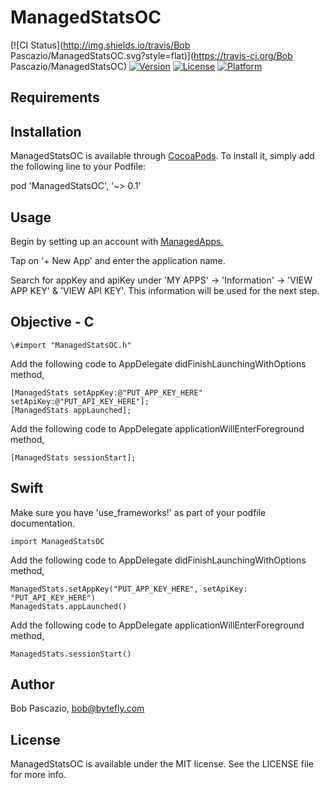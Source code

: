 # ManagedStatsOC

[![CI Status](http://img.shields.io/travis/Bob Pascazio/ManagedStatsOC.svg?style=flat)](https://travis-ci.org/Bob Pascazio/ManagedStatsOC)
[![Version](https://img.shields.io/cocoapods/v/ManagedStatsOC.svg?style=flat)](http://cocoapods.org/pods/ManagedStatsOC)
[![License](https://img.shields.io/cocoapods/l/ManagedStatsOC.svg?style=flat)](http://cocoapods.org/pods/ManagedStatsOC)
[![Platform](https://img.shields.io/cocoapods/p/ManagedStatsOC.svg?style=flat)](http://cocoapods.org/pods/ManagedStatsOC)


## Requirements

## Installation

 ManagedStatsOC is available through [CocoaPods](http://cocoapods.org). To install
it, simply add the following line to your Podfile:

pod 'ManagedStatsOC', '~> 0.1'

## Usage

Begin by setting up an account with [ManagedApps.](http://portal.managedapps.co) 

Tap on '+ New App' and enter the application name. 

Search for appKey and apiKey under 'MY APPS' -> 'Information' -> 'VIEW APP KEY' & 'VIEW API KEY'. This information will be used for the next step. 

## Objective - C

	\#import "ManagedStatsOC.h"

Add the following code to AppDelegate didFinishLaunchingWithOptions method,

 	[ManagedStats setAppKey:@"PUT_APP_KEY_HERE" setApiKey:@"PUT_API_KEY_HERE"];
   	[ManagedStats appLaunched];


Add the following code to AppDelegate applicationWillEnterForeground method,

 	[ManagedStats sessionStart];
    


## Swift
Make sure you have 'use_frameworks!' as part of your podfile documentation. 

	import ManagedStatsOC

Add the following code to AppDelegate didFinishLaunchingWithOptions method,

	ManagedStats.setAppKey("PUT_APP_KEY_HERE", setApiKey: "PUT_API_KEY_HERE")
	ManagedStats.appLaunched()
        
        
Add the following code to AppDelegate applicationWillEnterForeground method,

	ManagedStats.sessionStart()
        
        
## Author

Bob Pascazio, bob@bytefly.com

## License

ManagedStatsOC is available under the MIT license. See the LICENSE file for more info.
